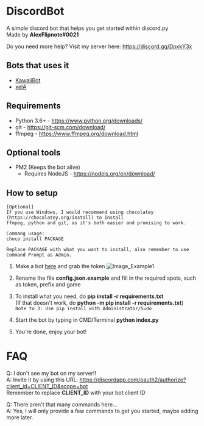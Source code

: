 # DiscordBot
A simple discord bot that helps you get started within discord.py<br>
Made by **AlexFlipnote#0021**

Do you need more help? Visit my server here: https://discord.gg/DpxkY3x

## Bots that uses it
- [KawaiiBot](https://kawaiibot.xyz)
- [xelA](https://alexflipnote.xyz)

## Requirements
- Python 3.6+ - https://www.python.org/downloads/
- git - https://git-scm.com/download/
- ffmpeg - https://www.ffmpeg.org/download.html

## Optional tools
- PM2 (Keeps the bot alive)
  - Requires NodeJS - https://nodejs.org/en/download/

## How to setup
```
[Optional]
If you use Windows, I would recommend using chocolatey (https://chocolatey.org/install) to install
ffmpeg, python and git, as it's both easier and promising to work.

Commang usage:
choco install PACKAGE

Replace PACKAGE with what you want to install, also remember to use Command Prompt as Admin.
```

1. Make a bot [here](https://discordapp.com/developers/applications/me) and grab the token
![Image_Example1](https://i.alexflipnote.xyz/0c8788.png)

2. Rename the file **config.json.example** and fill in the required spots, such as token, prefix and game

3. To install what you need, do **pip install -r requirements.txt**<br>
(If that doesn't work, do **python -m pip install -r requirements.txt**)<br>
`Note to 3: Use pip install with Administrator/Sudo`

4. Start the bot by typing in CMD/Terminal **python index.py**

5. You're done, enjoy your bot!

# FAQ
Q: I don't see my bot on my server!!<br>
A: Invite it by using this URL: https://discordapp.com/oauth2/authorize?client_id=CLIENT_ID&scope=bot<br>
Remember to replace **CLIENT_ID** with your bot client ID

Q: There aren't that many commands here...<br>
A: Yes, I will only provide a few commands to get you started, maybe adding more later.
